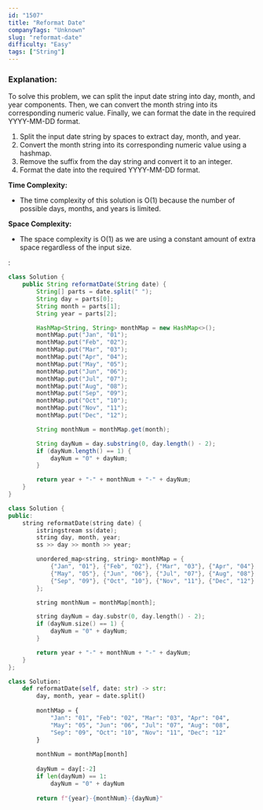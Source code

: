```yaml
---
id: "1507"
title: "Reformat Date"
companyTags: "Unknown"
slug: "reformat-date"
difficulty: "Easy"
tags: ["String"]
---
```


### Explanation:
To solve this problem, we can split the input date string into day, month, and year components. Then, we can convert the month string into its corresponding numeric value. Finally, we can format the date in the required YYYY-MM-DD format.

1. Split the input date string by spaces to extract day, month, and year.
2. Convert the month string into its corresponding numeric value using a hashmap.
3. Remove the suffix from the day string and convert it to an integer.
4. Format the date into the required YYYY-MM-DD format.

**Time Complexity:**
- The time complexity of this solution is O(1) because the number of possible days, months, and years is limited.

**Space Complexity:**
- The space complexity is O(1) as we are using a constant amount of extra space regardless of the input size.

:

```java
class Solution {
    public String reformatDate(String date) {
        String[] parts = date.split(" ");
        String day = parts[0];
        String month = parts[1];
        String year = parts[2];

        HashMap<String, String> monthMap = new HashMap<>();
        monthMap.put("Jan", "01");
        monthMap.put("Feb", "02");
        monthMap.put("Mar", "03");
        monthMap.put("Apr", "04");
        monthMap.put("May", "05");
        monthMap.put("Jun", "06");
        monthMap.put("Jul", "07");
        monthMap.put("Aug", "08");
        monthMap.put("Sep", "09");
        monthMap.put("Oct", "10");
        monthMap.put("Nov", "11");
        monthMap.put("Dec", "12");

        String monthNum = monthMap.get(month);

        String dayNum = day.substring(0, day.length() - 2);
        if (dayNum.length() == 1) {
            dayNum = "0" + dayNum;
        }

        return year + "-" + monthNum + "-" + dayNum;
    }
}
```

```cpp
class Solution {
public:
    string reformatDate(string date) {
        istringstream ss(date);
        string day, month, year;
        ss >> day >> month >> year;

        unordered_map<string, string> monthMap = {
            {"Jan", "01"}, {"Feb", "02"}, {"Mar", "03"}, {"Apr", "04"},
            {"May", "05"}, {"Jun", "06"}, {"Jul", "07"}, {"Aug", "08"},
            {"Sep", "09"}, {"Oct", "10"}, {"Nov", "11"}, {"Dec", "12"}
        };

        string monthNum = monthMap[month];

        string dayNum = day.substr(0, day.length() - 2);
        if (dayNum.size() == 1) {
            dayNum = "0" + dayNum;
        }

        return year + "-" + monthNum + "-" + dayNum;
    }
};
```

```python
class Solution:
    def reformatDate(self, date: str) -> str:
        day, month, year = date.split()
        
        monthMap = {
            "Jan": "01", "Feb": "02", "Mar": "03", "Apr": "04",
            "May": "05", "Jun": "06", "Jul": "07", "Aug": "08",
            "Sep": "09", "Oct": "10", "Nov": "11", "Dec": "12"
        }
        
        monthNum = monthMap[month]
        
        dayNum = day[:-2]
        if len(dayNum) == 1:
            dayNum = "0" + dayNum
        
        return f"{year}-{monthNum}-{dayNum}"
```